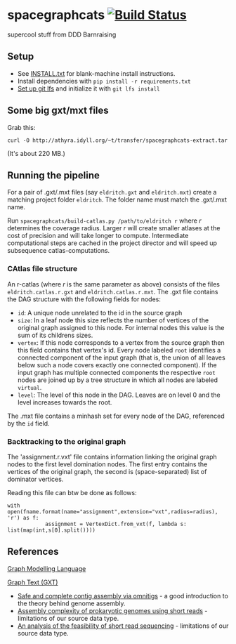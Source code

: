 # spacegraphcats [![Build Status](https://drone.io/github.com/spacegraphcats/spacegraphcats/status.png)](https://drone.io/github.com/spacegraphcats/spacegraphcats/latest)

supercool stuff from DDD Barnraising

## Setup

* See [INSTALL.txt](https://github.com/spacegraphcats/spacegraphcats/blob/master/INSTALL.txt) for blank-machine install instructions.
* Install dependencies with `pip install -r requirements.txt`
* [Set up git lfs](https://git-lfs.github.com/) and initialize it with
  `git lfs install`

## Some big gxt/mxt files

Grab this:

    curl -O http://athyra.idyll.org/~t/transfer/spacegraphcats-extract.tar 

(It's about 220 MB.)

## Running the pipeline

For a pair of .gxt/.mxt files (say `eldritch.gxt` and `eldritch.mxt`)
create a matching project folder `eldritch`. The folder name must
match the .gxt/.mxt name.

Run `spacegraphcats/build-catlas.py /path/to/eldritch r` where *r*
determines the coverage radius. Larger *r* will create smaller atlases
at the cost of precision and will take longer to compute. Intermediate
computational steps are cached in the project director and will speed
up subsequence catlas-computations.

### CAtlas file structure

An r-catlas (where *r* is the same parameter as above) consists of the
files `eldritch.catlas.r.gxt` and `eldritch.catlas.r.mxt`. The
.gxt file contains the DAG structure with the following fields for
nodes:

* `id`: A unique node unrelated to the id in the source graph
* `size`: In a leaf node this size reflects the number of vertices of
  the original graph assigned to this node.  For internal nodes this
  value is the sum of its childrens sizes.
* `vertex`: If this node corresponds to a vertex from the source graph
			then this field contains that vertex's id. Every node
			labeled `root` identifies a connected component of the
			input graph (that is, the union of all leaves below such a
			node covers exactly one connected component). If the input
			graph has multiple connected components the respective
			`root` nodes are joined up by a tree structure in which
			all nodes are labeled `virtual`.
* `level`: The level of this node in the DAG. Leaves are on level 0
  and the level increases towards the root.

The .mxt file contains a minhash set for every node of the DAG,
referenced by the `id` field.

### Backtracking to the original graph

The 'assignment.r.vxt' file contains information linking the original
graph nodes to the first level domination nodes.
The first entry contains the vertices of the original graph, the
second is (space-separated) list of dominator vertices.

Reading this file can btw be done as follows:

```
with open(fname.format(name="assignment",extension="vxt",radius=radius), 'r') as f:
            assignment = VertexDict.from_vxt(f, lambda s: list(map(int,s[0].split())))
```

## References

[Graph Modelling Language](https://en.wikipedia.org/wiki/Graph_Modelling_Language)

[Graph Text (GXT)](https://github.com/spacegraphcats/spacegraphcats/blob/master/spacegraphcats/parser-examples/README.md)

- [Safe and complete contig assembly via omnitigs](http://arxiv.org/abs/1601.02932) - a good introduction to the theory behind genome assembly.
- [Assembly complexity of prokaryotic genomes using short reads](http://bmcbioinformatics.biomedcentral.com/articles/10.1186/1471-2105-11-21) - limitations of our source data type.
- [An analysis of the feasibility of short read sequencing](https://www.ncbi.nlm.nih.gov/pmc/articles/PMC1278949/) - limitations of our source data type.
